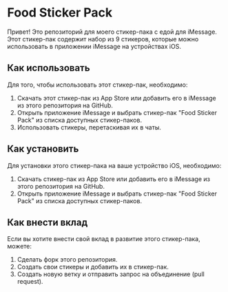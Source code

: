 # Food Sticker Pack

Привет! Это репозиторий для моего стикер-пака с едой для iMessage. Этот стикер-пак содержит набор из 9 стикеров, которые можно использовать в приложении iMessage на устройствах iOS.

## Как использовать

Для того, чтобы использовать этот стикер-пак, необходимо:

1. Скачать этот стикер-пак из App Store или добавить его в iMessage из этого репозитория на GitHub.
2. Открыть приложение iMessage и выбрать стикер-пак "Food Sticker Pack" из списка доступных стикер-паков.
3. Использовать стикеры, перетаскивая их в чаты.

## Как установить

Для установки этого стикер-пака на ваше устройство iOS, необходимо:

1. Скачать стикер-пак из App Store или добавить его в iMessage из этого репозитория на GitHub.
2. Открыть приложение iMessage и выбрать стикер-пак "Food Sticker Pack" из списка доступных стикер-паков.

## Как внести вклад

Если вы хотите внести свой вклад в развитие этого стикер-пака, можете:

1. Сделать форк этого репозитория.
2. Создать свои стикеры и добавить их в стикер-пак.
3. Создать новую ветку и отправить запрос на объединение (pull request).
